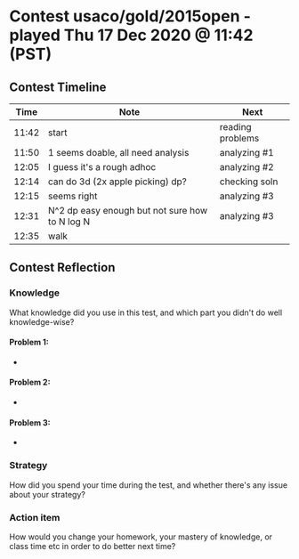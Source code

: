 # Contest usaco/gold/2015open - played Thu 17 Dec 2020 @ 11:42 (PST)

## Contest Timeline

| Time | Note | Next |
|----|----|----|
11:42 | start | reading problems
11:50 | 1 seems doable, all need analysis | analyzing #1
12:05 | I guess it's a rough adhoc | analyzing #2
12:14 | can do 3d (2x apple picking) dp? | checking soln
12:15 | seems right | analyzing #3
12:31 | N^2 dp easy enough but not sure how to N log N | analyzing #3
12:35 | walk

## Contest Reflection

### Knowledge
What knowledge did you use in this test, and which part you didn't do well knowledge-wise?

#### Problem 1:

-

#### Problem 2:

-

#### Problem 3:

-

### Strategy
How did you spend your time during the test, and whether there's any issue about your strategy?

### Action item
How would you change your homework, your mastery of knowledge, or class time etc in order to do better next time?
